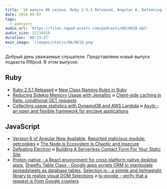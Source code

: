 ```yaml
---
title: '18 выпуск 06 сезона. Ruby 2.5.1 Released, Angular 6, Defeating Electron, Asylo, Proton-native, Selection.js, Is-google и прочее'
date: 2018-05-07
tags:
  - podcasts
audio_url: 'https://files.rwpod-assets.com/podcasts/06/0618.mp3'
audio_size: 32134910
duration: '00:33:27'
main_image: '/images/static/06/0618.png'
---
```


Добрый день уважаемые слушатели. Представляем новый выпуск подкаста RWpod. В этом выпуске:

## Ruby

- [Ruby 2.5.1 Released](https://www.ruby-lang.org/en/news/2018/03/28/ruby-2-5-1-released/) и [New Class Naming Rules in Ruby](https://medium.com/square-corner-blog/new-class-naming-rules-in-ruby-bb3b45150c37)
- [Reducing Sidekiq Memory Usage with Jemalloc](https://brandonhilkert.com/blog/reducing-sidekiq-memory-usage-with-jemalloc/) и [Client-side caching in Rails: conditional GET requests](https://blog.appsignal.com/2018/05/01/client-side-caching-in-rails-conditional-get-requests.html)
- [Collecting usage statistics with DynamoDB and AWS Lambda](https://blog.phusion.nl/2018/05/03/collecting-usage-statistics-with-dynamodb-and-aws-lambda/) и [Asylo - an open and flexible framework for enclave applications](https://github.com/google/asylo)

## JavaScript

- [Version 6 of Angular Now Available](https://blog.angular.io/version-6-of-angular-now-available-cc56b0efa7a4?gi=d4e0cff8e353), [Reported malicious module: getcookies](https://blog.npmjs.org/post/173526807575/reported-malicious-module-getcookies) и [The Node.js Ecosystem Is Chaotic and Insecure](https://medium.com/@caspervonb/the-internet-is-at-the-mercy-of-a-handful-of-people-73fac4bc5068)
- [Defeating Electron](https://medium.com/@felixrieseberg/defeating-electron-e1464d075528) и [Building A Serverless Contact Form For Your Static Site](https://www.smashingmagazine.com/2018/05/building-serverless-contact-form-static-website/)
- [Proton-native - a React environment for cross platform native desktop apps](https://proton-native.js.org/#/), [Sheetfu Table Class - Google apps scripts ORM to manipulate spreadsheets as database tables](https://github.com/socialpoint-labs/sheetfu), [Selection.js - a simple and lightweight library to realize visual DOM Selections](https://simonwep.github.io/selection/) и [Is-google - verify that a request is from Google crawlers](https://github.com/roccomuso/is-google)
